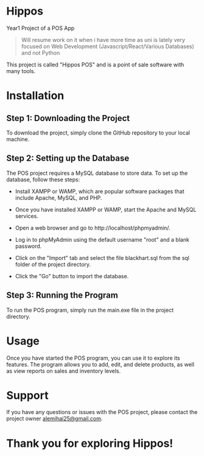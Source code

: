 
# Hippos
Year1 Project of a POS App
> Will resume work on it when i have more time as uni is lately very focused on Web Development (Javascript/React/Various Databases) and not Python

This project is called "Hippos POS" and is a point of sale software with many tools.

# Installation
## Step 1: Downloading the Project
To download the project, simply clone the GitHub repository to your local machine.

## Step 2: Setting up the Database
The POS project requires a MySQL database to store data. To set up the database, follow these steps:

- Install XAMPP or WAMP, which are popular software packages that include Apache, MySQL, and PHP.

- Once you have installed XAMPP or WAMP, start the Apache and MySQL services.

- Open a web browser and go to http://localhost/phpmyadmin/.

- Log in to phpMyAdmin using the default username "root" and a blank password.

- Click on the "Import" tab and select the file blackhart.sql from the sql folder of the project directory.

- Click the "Go" button to import the database.

## Step 3: Running the Program
To run the POS program, simply run the main.exe file in the project directory.

# Usage
Once you have started the POS program, you can use it to explore its features. The program allows you to add, edit, and delete products, as well as view reports on sales and inventory levels.

# Support
If you have any questions or issues with the POS project, please contact the project owner alemihai25@gmail.com.

# Thank you for exploring Hippos!
